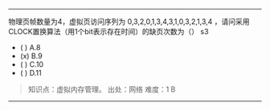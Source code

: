 ---
物理页帧数量为4，虚拟页访问序列为 0,3,2,0,1,3,4,3,1,0,3,2,1,3,4 ，请问采用CLOCK置换算法（用1个bit表示存在时间）的缺页次数为（） s3
- ( ) A.8
- (x) B.9
- ( ) C.10
- ( ) D.11

> 知识点：虚拟内存管理。
> 出处：网络
> 难度：1
> B



---